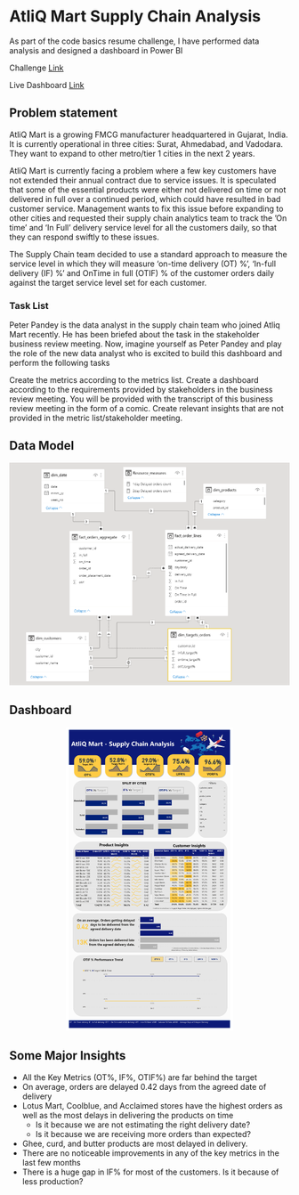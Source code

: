 # AtliQ Mart Supply Chain Analysis
As part of the code basics resume challenge, I have performed data analysis and designed a dashboard in Power BI

Challenge [Link](https://codebasics.io/challenges/codebasics-resume-project-challenge/5)

Live Dashboard [Link](https://app.powerbi.com/view?r=eyJrIjoiZmExMWZlYzItYjZmYi00MzkxLTk4OTYtNzE3ZjkzY2M1ODg5IiwidCI6ImRmODY3OWNkLWE4MGUtNDVkOC05OWFjLWM4M2VkN2ZmOTVhMCJ9&embedImagePlaceholder=true&pageName=ReportSectionbb73b81a4bcbda5959b7)

## Problem statement

AtliQ Mart is a growing FMCG manufacturer headquartered in Gujarat, India. It is currently operational in three cities: Surat, Ahmedabad, and Vadodara. They want to expand to other metro/tier 1 cities in the next 2 years.

AtliQ Mart is currently facing a problem where a few key customers have not extended their annual contract due to service issues. It is speculated that some of the essential products were either not delivered on time or not delivered in full over a continued period, which could have resulted in bad customer service. Management wants to fix this issue before expanding to other cities and requested their supply chain analytics team to track the ’On time’ and ‘In Full’ delivery service level for all the customers daily, so that they can respond swiftly to these issues.

The Supply Chain team decided to use a standard approach to measure the service level in which they will measure ‘on-time delivery (OT) %’, ‘In-full delivery (IF) %’ and OnTime in full (OTIF) % of the customer orders daily against the target service level set for each customer.


### Task List

Peter Pandey is the data analyst in the supply chain team who joined Atliq Mart recently. He has been briefed about the task in the stakeholder business review meeting. Now, imagine yourself as Peter Pandey and play the role of the new data analyst who is excited to build this dashboard and perform the following tasks

Create the metrics according to the metrics list.
Create a dashboard according to the requirements provided by stakeholders in the business review meeting. You will be provided with the transcript of this business review meeting in the form of a comic.
Create relevant insights that are not provided in the metric list/stakeholder meeting.


## Data Model 

<p align="center">
  <img src="https://github.com/GOKUL-R18/Supply-Chain-Analysis/blob/main/Resources/data_model.png" height="400">
</p>

## Dashboard 

<p align="center">
  <img src="https://github.com/GOKUL-R18/Supply-Chain-Analysis/blob/main/Resources/Dashboard.jpg" width="300">
</p>

## Some Major Insights 

- All the Key Metrics (OT%, IF%, OTIF%) are far behind the target
- On average, orders are delayed 0.42 days from the agreed date of delivery
- Lotus Mart, Coolblue, and Acclaimed stores have the highest orders as well as the most delays in delivering the products on time 
  - Is it because we are not estimating the right delivery date?
  - Is it because we are receiving more orders than expected?
- Ghee, curd, and butter products are most delayed in delivery. 
- There are no noticeable improvements in any of the key metrics in the last few months
- There is a huge gap in IF% for most of the customers. Is it because of less production?
